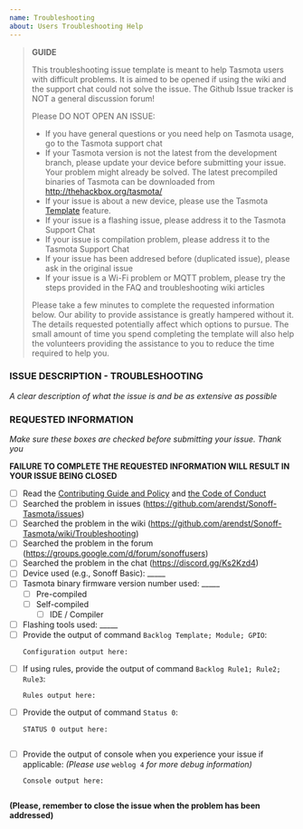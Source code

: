 ```yaml
---
name: Troubleshooting
about: Users Troubleshooting Help
---
```


> **GUIDE**  
>
> This troubleshooting issue template is meant to help Tasmota users with difficult problems. It is aimed to be opened if using the wiki and the support chat could not solve the issue. The Github Issue tracker is NOT a general discussion forum!
>   
> Please DO NOT OPEN AN ISSUE:  
>  - If you have general questions or you need help on Tasmota usage, go to the Tasmota support chat
>  - If your Tasmota version is not the latest from the development branch, please update your device before submitting your issue. Your problem might already be solved. The latest precompiled binaries of Tasmota can be downloaded from http://thehackbox.org/tasmota/  
>  - If your issue is about a new device, please use the Tasmota [Template](../wiki/Templates) feature.
>  - If your issue is a flashing issue, please address it to the Tasmota Support Chat
>  - If your issue is compilation problem, please address it to the Tasmota Support Chat
>  - If your issue has been addresed before (duplicated issue), please ask in the original issue
>  - If your issue is a Wi-Fi problem or MQTT problem, please try the steps provided in the FAQ and troubleshooting wiki articles  
>
> Please take a few minutes to complete the requested information below. Our ability to provide assistance is greatly hampered without it. The details requested potentially affect which options to pursue. The small amount of time you spend completing the template will also help the volunteers providing the assistance to you to reduce the time required to help you.

### ISSUE DESCRIPTION - TROUBLESHOOTING
_A clear description of what the issue is and be as extensive as possible_
  

### REQUESTED INFORMATION
_Make sure these boxes are checked before submitting your issue. Thank you_

**FAILURE TO COMPLETE THE REQUESTED INFORMATION WILL RESULT IN YOUR ISSUE BEING CLOSED**

- [ ] Read the [Contributing Guide and Policy](https://github.com/arendst/Sonoff-Tasmota/blob/development/CONTRIBUTING.md) and [the Code of Conduct](https://github.com/arendst/Sonoff-Tasmota/blob/development/CODE_OF_CONDUCT.md)
- [ ] Searched the problem in issues (https://github.com/arendst/Sonoff-Tasmota/issues)
- [ ] Searched the problem in the wiki (https://github.com/arendst/Sonoff-Tasmota/wiki/Troubleshooting)
- [ ] Searched the problem in the forum (https://groups.google.com/d/forum/sonoffusers)
- [ ] Searched the problem in the chat (https://discord.gg/Ks2Kzd4)
- [ ] Device used (e.g., Sonoff Basic): _____
- [ ] Tasmota binary firmware version number used: _____
  - [ ] Pre-compiled
  - [ ] Self-compiled
    - [ ] IDE / Compiler
- [ ] Flashing tools used: _____
- [ ] Provide the output of command ``Backlog Template; Module; GPIO``:
  ```
  Configuration output here:
  
  ```
- [ ] If using rules, provide the output of command ``Backlog Rule1; Rule2; Rule3``:
  ```
  Rules output here:
  
  ```
- [ ] Provide the output of command ``Status 0``:
  ```
  STATUS 0 output here:
  
  
  ```
- [ ] Provide the output of console when you experience your issue if applicable:
  _(Please use_ ``weblog 4`` _for more debug information)_
  ```
  Console output here:
  
  
  ```

**(Please, remember to close the issue when the problem has been addressed)**
